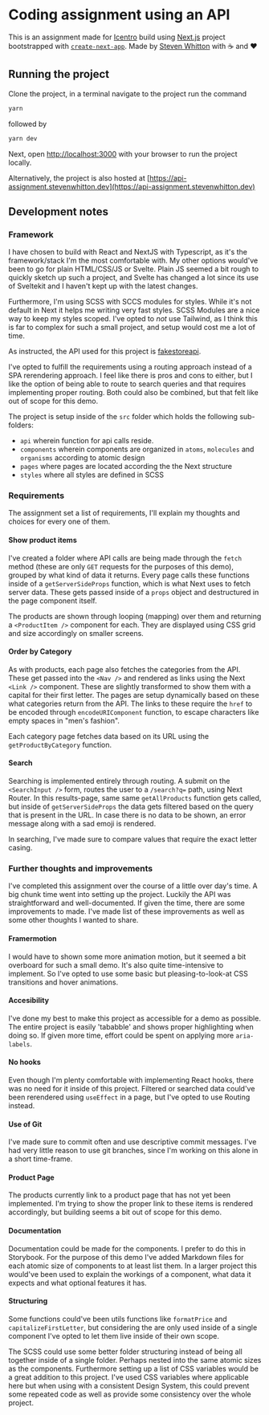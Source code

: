 # Coding assignment using an API
This is an assignment made for [Icentro](https://www.incentro.com/en) build using [Next.js](https://nextjs.org/) project bootstrapped with [`create-next-app`](https://github.com/vercel/next.js/tree/canary/packages/create-next-app). Made by [Steven Whitton](https://twitter.com/pantheratnight) with ☕ and ❤

## Running the project

Clone the project, in a terminal navigate to the project run the command

```bash
yarn
```
followed by

```bash
yarn dev
```

Next, open [http://localhost:3000](http://localhost:3000) with your browser to run the project locally.

Alternatively, the project is also hosted at [https://api-assignment.stevenwhitton.dev](https://api-assignment.stevenwhitton.dev)


## Development notes

### Framework
I have chosen to build with React and NextJS with Typescript, as it's the framework/stack I'm the most comfortable with. My other options would've been to go for plain HTML/CSS/JS or Svelte. Plain JS seemed a bit rough to quickly sketch up such a project, and Svelte has changed a lot since its use of Sveltekit and I haven't kept up with the latest changes.

Furthermore, I'm using SCSS with SCCS modules for styles. While it's not default in Next it helps me writing very fast styles. SCSS Modules are a nice way to keep my styles scoped. I've opted to *not* use Tailwind, as I think this is far to complex for such a small project, and setup would cost me a lot of time.

As instructed, the API used for this project is [fakestoreapi](https://fakestoreapi.com/docs).

I've opted to fulfill the requirements using a routing approach instead of a SPA rerendering approach. I feel like there is pros and cons to either, but I like the option of being able to route to search queries and that requires implementing proper routing. Both could also be combined, but that felt like out of scope for this demo.

The project is setup inside of the `src` folder which holds the following sub-folders:

 - `api` wherein function for api calls reside.
 - `components` wherein  components are organized in `atoms`, `molecules` and `organisms` according to atomic design
 - `pages` where pages are located according the the Next structure
 - `styles` where all styles are defined in SCSS

### Requirements
The assignment set a list of requirements, I'll explain my thoughts and choices for every one of them.

#### Show product items 
I've created a folder where API calls are being made through the `fetch` method (these are only `GET` requests for the purposes of this demo), grouped by what kind of data it returns. Every page calls these functions inside of a `getServerSideProps` function, which is what Next uses to fetch server data. These gets passed inside of a `props` object and destructured in the page component itself.

The products are shown through looping (mapping) over them and returning a `<ProductItem />` component for each. They are displayed using CSS grid and size accordingly on smaller screens.

#### Order by Category
As with products, each page also fetches the categories from the API. These get passed into the `<Nav />` and rendered as links using the Next `<Link />` component. These are slightly transformed to show them with a capital for their first letter. The pages are setup dynamically based on these what categories return from the API. The links to these require the `href` to be encoded through `encodeURIComponent` function, to escape characters like empty spaces in "men's fashion". 

Each category page fetches data based on its URL using the `getProductByCategory` function.

#### Search
Searching is implemented entirely through routing. A submit on the `<SearchInput />` form, routes the user to a `/search?q=` path, using Next Router. In this results-page, same same `getAllProducts` function gets called, but inside of `getServerSideProps` the data gets filtered based on the query that is present in the URL. In case there is no data to be shown, an error message along with a sad emoji is rendered.

In searching, I've made sure to compare values that require the exact letter casing. 

### Further thoughts and improvements
I've completed this assignment over the course of a little over day's time. A big chunk time went into setting up the project. Luckily the API was straightforward and well-documented. If given the time, there are some improvements to made. I've made list of these improvements as well as some other thoughts I wanted to share.

#### Framermotion
I would have to shown some more animation motion, but it seemed a bit overboard for such a small demo. It's also quite time-intensive to implement. So I've opted to use some basic but pleasing-to-look-at CSS transitions and hover animations.

#### Accesibility
I've done my best to make this project as accessible for a demo as possible. The entire project is easily 'tababble' and shows proper highlighting when doing so. If given more time, effort could be spent on applying more `aria-labels`.  

#### No hooks
Even though I'm plenty comfortable with implementing React hooks, there was no need for it inside of this project. Filtered or searched data could've been rerendered using `useEffect` in a page, but I've opted to use Routing instead.

#### Use of Git
I've made sure to commit often and use descriptive commit messages. I've had very little reason to use git branches, since I'm working on this alone in a short time-frame.

#### Product Page
The products currently link to a product page that has not yet been implemented. I'm trying to show the proper link to these items is rendered accordingly, but building seems a bit out of scope for this demo.

#### Documentation
Documentation could be made for the components. I prefer to do this in Storybook. For the purpose of this demo I've added Markdown files for each atomic size of components to at least list them. In a larger project this would've been used to explain the workings of a component, what data it expects and what optional features it has.

#### Structuring 
Some functions could've been utils functions like `formatPrice` and `capitalizeFirstLetter`, but considering the are only used inside of a single component I've opted to let them live inside of their own scope. 

The SCSS could use some better folder structuring instead of being all together inside of a single folder. Perhaps nested into the same atomic sizes as the components. Furthermore setting up a list of CSS variables would be a great addition to this project. I've used CSS variables where applicable here but when using with a consistent Design System, this could prevent some repeated code as well as provide some consistency over the whole project.
